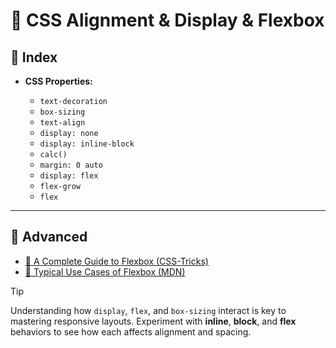# 🎨 CSS Alignment & Display & Flexbox

## 📑 Index

- **CSS Properties:**

  - `text-decoration`
  - `box-sizing`
  - `text-align`
  - `display: none`
  - `display: inline-block`
  - `calc()`
  - `margin: 0 auto`
  - `display: flex`
  - `flex-grow`
  - `flex`

---

## 🚀 Advanced

- [🧩 A Complete Guide to Flexbox (CSS-Tricks)](https://css-tricks.com/snippets/css/a-guide-to-flexbox/)
- [📘 Typical Use Cases of Flexbox (MDN)](https://developer.mozilla.org/es/docs/Web/CSS/CSS_flexible_box_layout/Typical_use_cases_of_flexbox)

> [!TIP]
> Understanding how `display`, `flex`, and `box-sizing` interact is key to mastering responsive layouts.
> Experiment with **inline**, **block**, and **flex** behaviors to see how each affects alignment and spacing.
